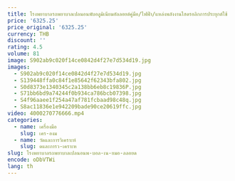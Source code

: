 ```yaml
---
title: โรงพยาบาลรถพยาบาลเปลนอนพับอลูมิเนียมอัลลอยด์คู่มือ/ไฟฟ้า/แหล่งพลังงานไฮดรอลิกการประยุกต์ใช้
price: '6325.25'
price_original: '6325.25'
currency: THB
discount: ''
rating: 4.5
volume: 81
image: S902ab9c020f14ce0842d4f27e7d534d19.jpg
images:
  - S902ab9c020f14ce0842d4f27e7d534d19.jpg
  - S139448ffa0c84f1e85642f62343bfa802.jpg
  - S0d8373e1340345c2a138bb6eb8c19836P.jpg
  - S71bb6bd9a74244f0b934ca786bcb07398.jpg
  - S4f96aaee1f254a47af781fcbaad98c48q.jpg
  - S8ac11836e1e942209bade90ce20619ffc.jpg
video: 4000270776666.mp4
categories:
  - name: เครื่องมือ
    slug: เคร-องม
  - name: วัดและการวิเคราะห์
    slug: ดและการว-เคราะห
slug: โรงพยาบาลรถพยาบาลเปลนอนพ-บอล-เน-ยมอ-ลลอยด
encode: oDbVTWi
lang: th
---
```

  